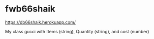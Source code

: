 # fwb66shaik

 https://db66shaik.herokuapp.com/
 
 My class gucci with Items (string), Quantity (string), and cost (number)
